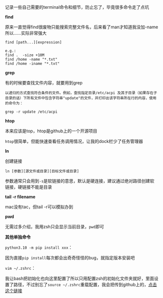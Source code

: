 记录一些自己需要的terminal命令和细节，防止忘了，毕竟很多命令走了点坑



**find**

原来一直觉得find很废物只能搜索完整文件名，后来看了man才知道我没加-name所以……实际非常强大

```shell
find [path...][expression]

e.g.:
find .  -size +10M
find /home -name "*.txt"
find /home -iname "*.txt"
```



**grep**

有的时候要查找文件内容，就要用到grep

```shell
以递归的方式查找符合条件的文件。例如，查找指定目录/etc/acpi 及其子目录（如果存在子目录的话）下所有文件中包含字符串"update"的文件，并打印出该字符串所在行的内容，使用的命令为：

grep -r update /etc/acpi 
```



**htop**

本来应该是top，htop是github上的一个开源项目

`htop`很简单，但能快速查看任务调用情况，让我的dock栏少了任务管理器



**ln**

创建链接

```shell
ln [参数][源文件或目录][目标文件或目录]
```

参数通常只会用到`-s`是软链接的意思，默认是硬连接，建议通过绝对路径创建软链接，硬链接不能是目录



**tail -r filename**

mac没有tac，但tail -r可以模拟办到



**pwd**

无需过多介绍，我用zsh只会显示当前目录，`pwd`即可



**其他单独命令**

`python3.10 -m pip install xxx`：

因为直接`pip install`每次都会出奇奇怪怪的bug，就指定版本安装吧



`vim ~/.zshrc`：

我让bash把初始化也向这里配置了所以只用配置zsh的初始化文件夹就好，里面设置了路径，不过别忘了`source ~/.zshrc`重载配置，我会把传到github上的，[点击这个链接]()